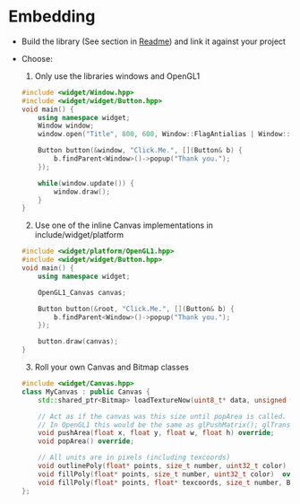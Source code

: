 # Embedding

- Build the library (See section in [Readme](Readme.md)) and link it against your project

- Choose:
	1. Only use the libraries windows and OpenGL1
	```C++
	#include <widget/Window.hpp>
	#include <widget/widget/Button.hpp>
	void main() {
		using namespace widget;
		Window window;
		window.open("Title", 800, 600, Window::FlagAntialias | Window::FlagVsync);

		Button button(&window, "Click.Me.", [](Button& b) {
			b.findParent<Window>()->popup("Thank you.");
		});

		while(window.update()) {
			window.draw();
		}
	}
	```
	2. Use one of the inline Canvas implementations in include/widget/platform
	```C++
	#include <widget/platform/OpenGL1.hpp>
	#include <widget/widget/Button.hpp>
	void main() {
		using namespace widget;

		OpenGL1_Canvas canvas;

		Button button(&root, "Click.Me.", [](Button& b) {
			b.findParent<Window>()->popup("Thank you.");
		});

		button.draw(canvas);
	}
	```
	3. Roll your own Canvas and Bitmap classes
	```C++
	#include <widget/Canvas.hpp>
	class MyCanvas : public Canvas {
		std::shared_ptr<Bitmap> loadTextureNow(uint8_t* data, unsigned w, unsigned h, unsigned components) override;

		// Act as if the canvas was this size until popArea is called.
		// In OpenGL1 this would be the same as glPushMatrix(); glTranslate(x, y, 0);
		void pushArea(float x, float y, float w, float h) override;
		void popArea() override;

		// All units are in pixels (including texcoords)
		void outlinePoly(float* points, size_t number, uint32_t color)  override;
		void fillPoly(float* points, size_t number, uint32_t color)  override;
		void fillPoly(float* points, float* texcoords, size_t number, Bitmap* bitmap, uint32_t tint)  override;
	};
	```
